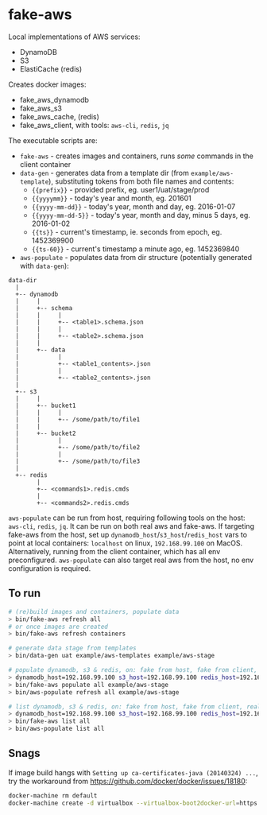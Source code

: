 fake-aws
========

Local implementations of AWS services:
* DynamoDB
* S3
* ElastiCache (redis)

Creates docker images:
* fake_aws_dynamodb
* fake_aws_s3
* fake_aws_cache, (redis)
* fake_aws_client, with tools: `aws-cli`, `redis`, `jq`

The executable scripts are:
* `fake-aws` - creates images and containers, runs *some* commands in the client container
* `data-gen` - generates data from a template dir (from `example/aws-template`), substituting tokens from both file names and contents:
  * `{{prefix}}` - provided prefix, eg. user1/uat/stage/prod
  * `{{yyyymm}}` - today's year and month, eg. 201601
  * `{{yyyy-mm-dd}}` - today's year, month and day, eg. 2016-01-07
  * `{{yyyy-mm-dd-5}}` - today's year, month and day, minus 5 days, eg. 2016-01-02
  * `{{ts}}` - current's timestamp, ie. seconds from epoch, eg. 1452369900
  * `{{ts-60}}` - current's timestamp a minute ago, eg. 1452369840
* `aws-populate` - populates data from dir structure (potentially generated with `data-gen`):
```
data-dir
  |
  +-- dynamodb
  |     |
  |     +-- schema
  |     |     |
  |     |     +-- <table1>.schema.json
  |     |     |
  |     |     +-- <table2>.schema.json
  |     |
  |     +-- data
  |           |
  |           +-- <table1_contents>.json
  |           |
  |           +-- <table2_contents>.json
  |
  +-- s3
  |     |
  |     +-- bucket1
  |     |     |
  |     |     +-- /some/path/to/file1
  |     |
  |     +-- bucket2
  |           |
  |           +-- /some/path/to/file2
  |           |
  |           +-- /some/path/to/file3
  |
  +-- redis
        |
        +-- <commands1>.redis.cmds
        |
        +-- <commands2>.redis.cmds
```

`aws-populate` can be run from host, requiring following tools on the host: `aws-cli`, `redis`, `jq`.  It can be run on both real aws and fake-aws. If targeting fake-aws from the host, set up `dynamodb_host`/`s3_host`/`redis_host` vars to point at local containers: `localhost` on linux, `192.168.99.100` on MacOS. Alternatively, running from the client container, which has all env preconfigured. `aws-populate` can also target real aws from the host, no env configuration is required.

To run
------
```bash
# (re)build images and containers, populate data
> bin/fake-aws refresh all
# or once images are created
> bin/fake-aws refresh containers

# generate data stage from templates
> bin/data-gen uat example/aws-templates example/aws-stage

# populate dynamodb, s3 & redis, on: fake from host, fake from client, real from host
> dynamodb_host=192.168.99.100 s3_host=192.168.99.100 redis_host=192.168.99.100 bin/aws-populate refresh all example/aws-stage
> bin/fake-aws populate all example/aws-stage
> bin/aws-populate refresh all example/aws-stage

# list dynamodb, s3 & redis, on: fake from host, fake from client, real from host
> dynamodb_host=192.168.99.100 s3_host=192.168.99.100 redis_host=192.168.99.100 bin/aws-populate list all
> bin/fake-aws list all
> bin/aws-populate list all
```

Snags
-----
If image build hangs with `Setting up ca-certificates-java (20140324) ...`, try the workaround from https://github.com/docker/docker/issues/18180:
```bash
docker-machine rm default
docker-machine create -d virtualbox --virtualbox-boot2docker-url=https://github.com/boot2docker/boot2docker/releases/download/v1.9.0/boot2docker.iso default
```
